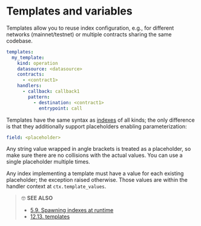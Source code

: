 # Templates and variables

Templates allow you to reuse index configuration, e.g., for different networks (mainnet/testnet) or multiple contracts sharing the same codebase.

```yaml
templates:
  my_template:
    kind: operation
    datasource: <datasource>
    contracts:
      - <contract1>
    handlers:
      - callback: callback1
        pattern:
          - destination: <contract1>
            entrypoint: call
```

Templates have the same syntax as [indexes](indexes/README.md) of all kinds; the only difference is that they additionally support placeholders enabling parameterization:

```yaml
field: <placeholder>
```

Any string value wrapped in angle brackets is treated as a placeholder, so make sure there are no collisions with the actual values. You can use a single placeholder multiple times.

Any index implementing a template must have a value for each existing placeholder; the exception raised otherwise. Those values are within the handler context at `ctx.template_values`.

> 🤓 **SEE ALSO**
>
> * [5.9. Spawning indexes at runtime](../advanced/index-factories.md)
> * [12.13. templates](../config/templates.md)
